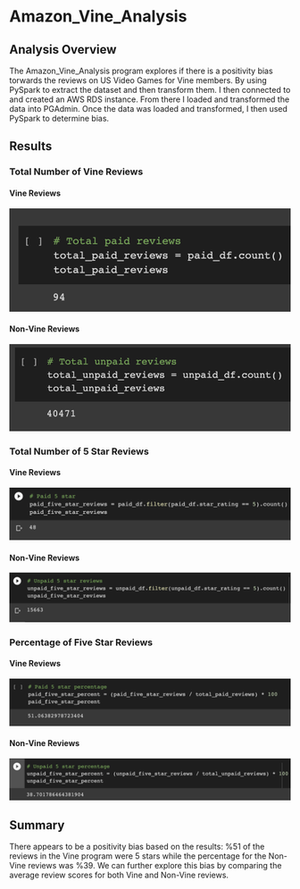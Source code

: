 # Amazon_Vine_Analysis

## Analysis Overview

The Amazon_Vine_Analysis program explores if there is a positivity bias torwards the reviews on US Video Games for Vine members. By using PySpark to extract the dataset and then transform them. I then connected to and created an AWS RDS instance. From there I loaded and transformed the data into PGAdmin. Once the data was loaded and transformed, I then used PySpark to determine bias.


## Results

### Total Number of Vine Reviews
 
#### Vine Reviews

![total_paid_reviews.png](/Resources/total_paid_reviews.png)

#### Non-Vine Reviews

![total_unpaid_reviews.png](/Resources/total_unpaid_reviews.png)


### Total Number of 5 Star Reviews

#### Vine Reviews

![paid_5_star_reviews.png](/Resources/paid_5_star_reviews.png)

#### Non-Vine Reviews

![unpaid_5_star_reviews.png](/Resources/unpaid_5_star_reviews.png)


### Percentage of Five Star Reviews

#### Vine Reviews

![paid_5_star_percentage.png](/Resources/paid_5_star_percentage.png)

#### Non-Vine Reviews

![unpaid_5_star_percentage.png](/Resources/unpaid_5_star_percentage.png)


## Summary
There appears to be a positivity bias based on the results: 
%51 of the reviews in the Vine program were 5 stars while the percentage for the Non-Vine reviews was %39. We can further explore this bias by comparing the average review scores for both Vine and Non-Vine reviews.